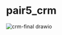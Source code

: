 # pair5_crm
![crm-final drawio](https://github.com/user-attachments/assets/da65fc2f-111b-4227-8ff2-fabb751f18d7)

